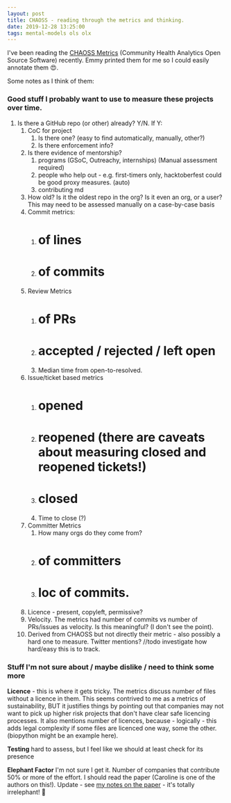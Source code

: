 ```yaml
---
layout: post
title: CHAOSS - reading through the metrics and thinking.
date: 2019-12-28 13:25:00
tags: mental-models ols olx
---
```


I've been reading the [CHAOSS Metrics](https://chaoss.community/metrics/) (Community Health Analytics Open Source Software) recently. Emmy printed them for me so I could easily annotate them 😍.

Some notes as I think of them:

### Good stuff I probably want to use to measure these projects over time.

1. Is there a GitHub repo (or other) already? Y/N. If Y:
    1. CoC for project
        1. Is there one? (easy to find automatically, manually, other?)
        2. Is there enforcement info?
    2. Is there evidence of mentorship?
        1. programs (GSoC, Outreachy, internships) (Manual assessment required)
        2. people who help out - e.g. first-timers only, hacktoberfest could be good proxy measures. (auto)
        3. contributing md
    3. How old? Is it the oldest repo in the org? Is it even an org, or a user? This may need to be assessed manually on a case-by-case basis
    4. Commit metrics:  
        1. # of lines
        2. # of commits
    5. Review Metrics
        1. # of PRs
        2. # accepted / rejected / left open
        3. Median time from open-to-resolved.
    6. Issue/ticket based metrics
        1. # opened
        2. # reopened (there are caveats about measuring closed and reopened tickets!)
        3. # closed
        4. Time to close (?)
    6. Committer Metrics
        1. How many orgs do they come from?
        2. # of committers
        3. # loc of commits.
    7. Licence - present, copyleft, permissive?
    8. Velocity. The metrics had number of commits vs number of PRs/issues as velocity. Is this meaningful? (I don't see the point).
    9. Derived from CHAOSS but not directly their metric - also possibly a hard one to measure. Twitter mentions? //todo investigate how hard/easy this is to track.

### Stuff I'm not sure about / maybe dislike / need to think some more

**Licence** - this is where it gets tricky. The metrics discuss number of files without a licence in them. This seems contrived to me as a metrics of sustainability, BUT it justifies things by pointing out that companies may not want to pick up higher risk projects that don't have clear safe licencing processes. It also mentions number of licences, because - logically - this adds legal complexity if some files are licenced one way, some the other. (biopython might be an example here).  

**Testing** hard to assess, but I feel like we should at least check for its presence

**Elephant Factor** I'm not sure I get it. Number of companies that contribute 50% or more of the effort. I should read the paper (Caroline is one of the authors on this!). Update - see [my notes on the paper](2020-01-08-reading-about-elephants) - it's totally irrelephant! 🐘
